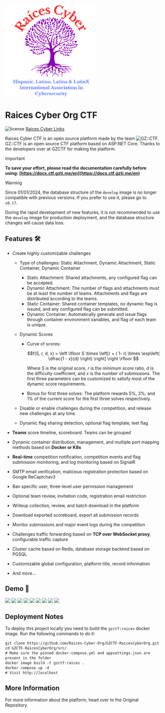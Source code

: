 <img alt="Banner" src="assets/Raices_Cyber_Logo_High_Res_Color.png" width="300" height="300">

# Raices Cyber Org CTF

![license](https://img.shields.io/github/license/GZTimeWalker/GZCTF?color=FF5531)
[Raices Cyber Links](https://bio.link/raicescy)

Raices Cyber CTF is an open source platform made by the team ![GZ::CTF](https://github.com/GZTimeWalker/GZCTF).
GZ::CTF is an open source CTF platform based on ASP.NET Core.
Thanks to the developers over at GZCTF for making the platform.


> [!IMPORTANT]
> **To save your effort, please read the documentation carefully before using: [https://docs.ctf.gzti.me/en](https://docs.ctf.gzti.me/en)**

> [!WARNING]
> Since 01/01/2024, the database structure of the `develop` image is no longer compatible with previous versions. If you prefer to use it, please go to `v0.17`.
>
> During the rapid development of new features, it is not recommended to use the `develop` image for production deployment, and the database structure changes will cause data loss.

## Features 🛠️

- Create highly customizable challenges

  - Type of challenges: Static Attachment, Dynamic Attachment, Static Container, Dynamic Container
    - Static Attachment: Shared attachments, any configured flag can be accepted.
    - Dynamic Attachment: The number of flags and attachments must be at least the number of teams. Attachments and flags are distributed according to the teams.
    - Static Container: Shared container templates, no dynamic flag is issued, and any configured flag can be submitted.
    - Dynamic Container: Automatically generate and issue flags through container environment variables, and flag of each team is unique.

  - Dynamic Scores

    - Curve of scores:

      $$f(S, r, d, x) = \left \lfloor S \times \left[r  + ( 1- r) \times \exp\left( \dfrac{1 - x}{d} \right) \right] \right \rfloor $$

      Where $S$ is the original score, $r$ is the minimum score ratio, $d$ is the difficulty coefficient, and $x$ is the number of submissions. The first three parameters can be customized to satisfy most of the dynamic score requirements.

    - Bonus for first three solves:
      The platform rewards 5%, 3%, and 1% of the current score for the first three solves respectively.

  - Disable or enable challenges during the competition, and release new challenges at any time.
  - Dynamic flag sharing detection, optional flag template, leet flag


- **Teams** score timeline, scoreboard. Teams can be grouped
- Dynamic container distribution, management, and multiple port mapping methods based on **Docker or K8s**
- **Real-time** competition notification, competition events and flag submission monitoring, and log monitoring based on SignalR
- SMTP email verification, malicious registration protection based on Google ReCaptchav3
- Ban specific user, three-level user permission management
- Optional team review, invitation code, registration email restriction
- Writeup collection, review, and batch download in the platform
- Download exported scoreboard, export all submission records
- Monitor submissions and major event logs during the competition
- Challenges traffic forwarding based on **TCP over WebSocket proxy**, configurable traffic capture
- Cluster cache based on Redis, database storage backend based on PGSQL
- Customizable global configuration, platform title, record information
- And more...

## Demo 🗿

![](assets/demo-1.png)
![](assets/demo-2.png)
![](assets/demo-3.png)
![](assets/demo-4.png)
![](assets/demo-5.png)
![](assets/demo-6.png)
![](assets/demo-7.png)
![](assets/demo-8.png)
![](assets/demo-9.png)

## Deployment Notes

To deploy this project locally you need to build the `gzctf:raices` docker image. Run the following commands to do it:

```shell
git clone https://github.com/Raices-Cyber-Org/GZCTF-RaicesCyberOrg.git
cd GZCTF-RaicesCyberOrg/src/
# Make sure the pinned docker-compose.yml and appsettings.json are present in the folder
docker image build -t gzctf:raices .
docker compose up -d
# Visit http://localhost
```

## More Information

For more information about the platform, head over to the Original Repository.


